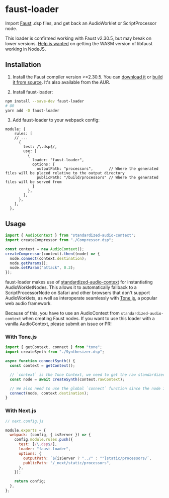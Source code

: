 # faust-loader

Import [Faust](https://faust.grame.fr/) .dsp files, and get back an AudioWorklet or ScriptProcessor node.

This loader is confirmed working with Faust v2.30.5, but may break on lower versions.
[Help is wanted](https://github.com/Smona/faust-loader/issues/1) on
getting the WASM version of libfaust working in NodeJS.

## Installation

1. Install the Faust compiler version >=2.30.5. You can [download it](https://faust.grame.fr/downloads/) or
   [build it from source](https://github.com/grame-cncm/faust/wiki/BuildingSimple). It's also available from the AUR.

2. Install faust-loader:

```bash
npm install --save-dev faust-loader
# OR
yarn add -D faust-loader
```

3. Add faust-loader to your webpack config:

```
module: {
    rules: [
    // ...
      {
        test: /\.dsp$/,
        use: [
          {
            loader: "faust-loader",
            options: {
              outputPath: "processors",       // Where the generated files will be placed relative to the output directory
              publicPath: "/build/processors" // Where the generated files will be served from
            }
          },
        ],
      },
    ],
  },
```

## Usage

```ts
import { AudioContext } from "standardized-audio-context";
import createCompressor from "./Compressor.dsp";

const context = new AudioContext();
createCompressor(context).then((node) => {
  node.connect(context.destination);
  node.getParams();
  node.setParam("attack", 0.3);
});
```

faust-loader makes use of [standardized-audio-context](https://github.com/chrisguttandin/standardized-audio-context) for
instantiating AudioWorkletNodes. This allows it to automatically fallback to a ScriptProcessorNode on Safari and other
browsers that don't support AudioWorklets, as well as interoperate seamlessly with [Tone.js](https://github.com/Tonejs/Tone.js), a popular web audio framework.

Because of this, you have to use an AudioContext from `standardized-audio-context` when creating Faust nodes. If you want
to use this loader with a vanilla AudioContext, please submit an issue or PR!

### With Tone.js

```ts
import { getContext, connect } from "tone";
import createSynth from "./Synthesizer.dsp";

async function connectSynth() {
  const context = getContext();

  // `context` is the Tone Context, we need to get the raw standardized-audio-context.
  const node = await createSynth(context.rawContext);

  // We also need to use the global `connect` function since the node isn't a Tone AudioNode.
  connect(node, context.destination);
}
```

### With Next.js

```js
// next.config.js

module.exports = {
  webpack: (config, { isServer }) => {
    config.module.rules.push({
      test: [/\.dsp$/],
      loader: "faust-loader",
      options: {
        outputPath: `${isServer ? "../" : ""}static/processors/`,
        publicPath: "/_next/static/processors",
      },
    });

    return config;
  },
};
```
